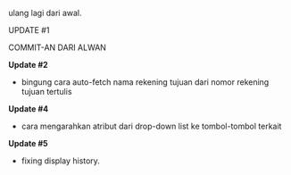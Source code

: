 ulang lagi dari awal.

UPDATE #1

COMMIT-AN DARI ALWAN


**Update #2**
    
- bingung cara auto-fetch nama rekening tujuan dari nomor rekening tujuan tertulis

**Update #4**

- cara mengarahkan atribut dari drop-down list ke tombol-tombol terkait

**Update #5**

- fixing display history.